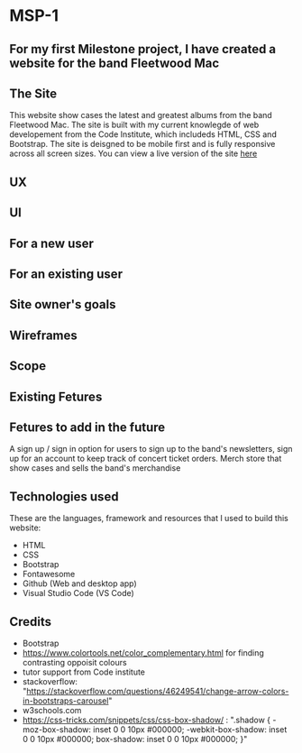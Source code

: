 # MSP-1
 For my first Milestone project, I have created a website for the band Fleetwood Mac
------------------------------------------- 

## The Site
This website show cases the latest and greatest albums from the band Fleetwood Mac. The site is built with my current knowlegde of web developement from the Code Institute, which includeds HTML, CSS and Bootstrap.
The site is deisgned to be mobile first and is fully responsive across all screen sizes.
You can view a live version of the site [here]()


## UX

## UI

## For a new user

## For an existing user

## Site owner's goals

## Wireframes

## Scope

## Existing Fetures

## Fetures to add in the future
A sign up / sign in option for users to sign up to the band's newsletters, sign up for an account to keep track of concert ticket orders.
Merch store that show cases and sells the band's merchandise

## Technologies used
These are the languages, framework and resources that I used to build this website:
- HTML
- CSS
- Bootstrap
- Fontawesome
- Github (Web and desktop app)
- Visual Studio Code (VS Code)

## Credits
- Bootstrap
- https://www.colortools.net/color_complementary.html for finding contrasting oppoisit colours
- tutor support from Code institute
- stackoverflow: "https://stackoverflow.com/questions/46249541/change-arrow-colors-in-bootstraps-carousel"
- w3schools.com
- https://css-tricks.com/snippets/css/css-box-shadow/ : ".shadow {
   -moz-box-shadow:    inset 0 0 10px #000000;
   -webkit-box-shadow: inset 0 0 10px #000000;
   box-shadow:         inset 0 0 10px #000000;
}"